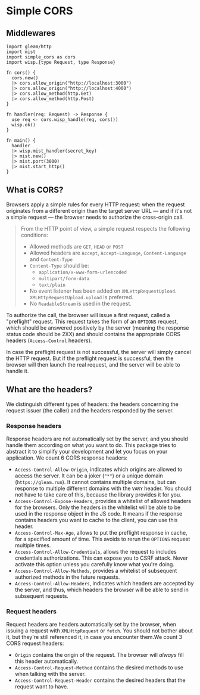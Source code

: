 # Simple CORS

## Middlewares

```gleam
import gleam/http
import mist
import simple_cors as cors
import wisp.{type Request, type Response}

fn cors() {
  cors.new()
  |> cors.allow_origin("http://localhost:3000")
  |> cors.allow_origin("http://localhost:4000")
  |> cors.allow_method(http.Get)
  |> cors.allow_method(http.Post)
}

fn handler(req: Request) -> Response {
  use req <- cors.wisp_handle(req, cors())
  wisp.ok()
}

fn main() {
  handler
  |> wisp.mist_handler(secret_key)
  |> mist.new()
  |> mist.port(3000)
  |> mist.start_http()
}
```

## What is CORS?

Browsers apply a simple rules for every HTTP request: when the request
originates from a different origin than the target server URL — and if it's not
a simple request — the browser needs to authorize the cross-origin call.

> From the HTTP point of view, a simple request respects the following
> conditions:
>
> - Allowed methods are `GET`, `HEAD` or `POST`
> - Allowed headers are `Accept`, `Accept-Language`, `Content-Language` and
>   `Content-Type`
> - `Content-Type` should be:
>   - `application/x-www-form-urlencoded`
>   - `multipart/form-data`
>   - `text/plain`
> - No event listener has been added on `XMLHttpRequestUpload`.
>   `XMLHttpRequestUpload.upload` is preferred.
> - No `ReadableStream` is used in the request.

To authorize the call, the browser will issue a first request, called a
"preflight" request. This request takes the form of an `OPTIONS` request, which
should be answered positively by the server (meaning the response status code
should be 2XX) and should contains the appropriate CORS headers
(`Access-Control` headers).

In case the preflight request is not successful, the server will simply cancel
the HTTP request. But if the preflight request is successful, then the browser
will then launch the real request, and the server will be able to handle it.

## What are the headers?

We distinguish different types of headers: the headers concerning the request
issuer (the caller) and the headers responded by the server.

### Response headers

Response headers are not automatically set by the server, and you should handle
them according on what you want to do. This package tries to abstract it to
simplify your development and let you focus on your application. We count 6 CORS
response headers:

- `Access-Control-Allow-Origin`, indicates which origins are allowed to access
  the server. It can be a joker (`"*"`) or a unique domain
  (`https://gleam.run`). It cannot contains multiple domains, but can response
  to multiple different domains with the `VARY` header. You should not have to
  take care of this, because the library provides it for you.
- `Access-Control-Expose-Headers`, provides a whitelist of allowed headers for
  the browsers. Only the headers in the whitelist will be able to be used in the
  response object in the JS code. It means if the response contains headers you
  want to cache to the client, you can use this header.
- `Access-Control-Max-Age`, allows to put the preflight response in cache, for a
  specified amount of time. This avoids to rerun the `OPTIONS` request multiple
  times.
- `Access-Control-Allow-Credentials`, allows the request to includes credentials
  authorizations. This can expose you to CSRF attack. Never activate this option
  unless you carefully know what you're doing.
- `Access-Control-Allow-Methods`, provides a whitelist of subsequent authorized
  methods in the future requests.
- `Access-Control-Allow-Headers`, indicates which headers are accepted by the
  server, and thus, which headers the browser will be able to send in subsequent
  requests.

### Request headers

Request headers are headers automatically set by the browser, when issuing a
request with `XMLHttpRequest` or `fetch`. You should not bother about it, but
they're still referenced it, in case you encounter them.We count 3 CORS request
headers:

- `Origin` contains the origin of the request. The browser will _always_ fill
  this header automatically.
- `Access-Control-Request-Method` contains the desired methods to use when
  talking with the server.
- `Access-Control-Request-Header` contains the desired headers that the request
  want to have.
